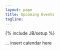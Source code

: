 ```yaml
---
layout: page
title: Upcoming Events
tagline: 
---
```

{% include JB/setup %}

... insert calendar here


